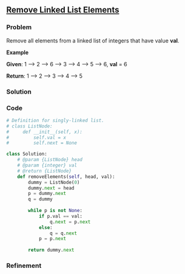 ## [Remove Linked List Elements](https://leetcode.com/problems/remove-linked-list-elements/)

### Problem

Remove all elements from a linked list of integers that have value __val__.

__Example__

__Given__: 1 --> 2 --> 6 --> 3 --> 4 --> 5 --> 6, __val__ = 6

__Return__: 1 --> 2 --> 3 --> 4 --> 5

### Solution


### Code

``` Python
# Definition for singly-linked list.
# class ListNode:
#     def __init__(self, x):
#         self.val = x
#         self.next = None

class Solution:
    # @param {ListNode} head
    # @param {integer} val
    # @return {ListNode}
    def removeElements(self, head, val):
        dummy = ListNode(0)
        dummy.next = head
        p = dummy.next
        q = dummy
        
        while p is not None:
            if p.val == val:
                q.next = p.next
            else:
                q = q.next
            p = p.next
            
        return dummy.next
```

### Refinement
